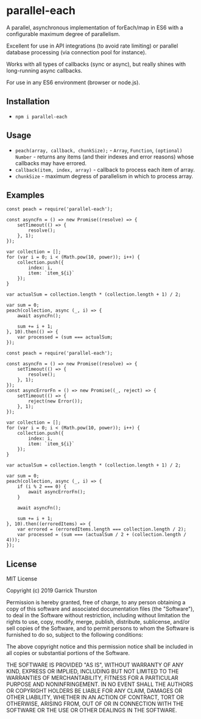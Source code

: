 # parallel-each
A parallel, asynchronous implementation of forEach/map in ES6 with a configurable maximum degree of parallelism.

Excellent for use in API integrations (to avoid rate limiting) or parallel database processing (via connection pool for instance).

Works with all types of callbacks (sync or async), but really shines with long-running async callbacks.

For use in any ES6 environment (browser or node.js).

## Installation
* `npm i parallel-each`

## Usage
* `peach(array, callback, chunkSize);` - `Array`, `Function`, `(optional) Number` - returns any items (and their indexes and error reasons) whose callbacks may have errored.
* `callback(item, index, array)` - callback to process each item of array.
* `chunkSize` - maximum degress of parallelism in which to process array.

## Examples
```
const peach = require('parallel-each');

const asyncFn = () => new Promise((resolve) => {
    setTimeout(() => {
        resolve();
    }, 1);
});

var collection = [];
for (var i = 0; i < (Math.pow(10, power)); i++) {
    collection.push({
        index: i,
        item: `item_${i}`
    });
}

var actualSum = collection.length * (collection.length + 1) / 2;

var sum = 0;
peach(collection, async (_, i) => {
    await asyncFn();

    sum += i + 1;
}, 10).then(() => {
    var processed = (sum === actualSum;
});
```

```
const peach = require('parallel-each');

const asyncFn = () => new Promise((resolve) => {
    setTimeout(() => {
        resolve();
    }, 1);
});
const asyncErrorFn = () => new Promise((_, reject) => {
    setTimeout(() => {
        reject(new Error());
    }, 1);
});

var collection = [];
for (var i = 0; i < (Math.pow(10, power)); i++) {
    collection.push({
        index: i,
        item: `item_${i}`
    });
}

var actualSum = collection.length * (collection.length + 1) / 2;

var sum = 0;
peach(collection, async (_, i) => {
    if (i % 2 === 0) {
        await asyncErrorFn();
    }

    await asyncFn();

    sum += i + 1;
}, 10).then((erroredItems) => {
    var errored = (erroredItems.length === collection.length / 2);
    var processed = (sum === (actualSum / 2 + (collection.length / 4)));
});
```

## License

MIT License

Copyright (c) 2019 Garrick Thurston

Permission is hereby granted, free of charge, to any person obtaining a copy
of this software and associated documentation files (the "Software"), to deal
in the Software without restriction, including without limitation the rights
to use, copy, modify, merge, publish, distribute, sublicense, and/or sell
copies of the Software, and to permit persons to whom the Software is
furnished to do so, subject to the following conditions:

The above copyright notice and this permission notice shall be included in all
copies or substantial portions of the Software.

THE SOFTWARE IS PROVIDED "AS IS", WITHOUT WARRANTY OF ANY KIND, EXPRESS OR
IMPLIED, INCLUDING BUT NOT LIMITED TO THE WARRANTIES OF MERCHANTABILITY,
FITNESS FOR A PARTICULAR PURPOSE AND NONINFRINGEMENT. IN NO EVENT SHALL THE
AUTHORS OR COPYRIGHT HOLDERS BE LIABLE FOR ANY CLAIM, DAMAGES OR OTHER
LIABILITY, WHETHER IN AN ACTION OF CONTRACT, TORT OR OTHERWISE, ARISING FROM,
OUT OF OR IN CONNECTION WITH THE SOFTWARE OR THE USE OR OTHER DEALINGS IN THE
SOFTWARE.
